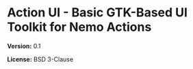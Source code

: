# Action UI - Basic GTK-Based UI Toolkit for Nemo Actions

**Version:** 0.1

**License:** BSD 3-Clause
